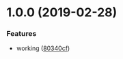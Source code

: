 # 1.0.0 (2019-02-28)


### Features

* working ([80340cf](https://github.com/UziTech/await-event-or-error/commit/80340cf))
